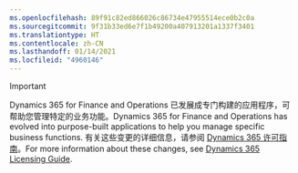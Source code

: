 ```yaml
---
ms.openlocfilehash: 89f91c82ed866026c86734e47955514ece0b2c0a
ms.sourcegitcommit: 9f31b33ed6e7f1b49200a407913201a1337f3401
ms.translationtype: HT
ms.contentlocale: zh-CN
ms.lasthandoff: 01/14/2021
ms.locfileid: "4960146"
---
```

> [!IMPORTANT]
> <span data-ttu-id="b05ae-101">Dynamics 365 for Finance and Operations 已发展成专门构建的应用程序，可帮助您管理特定的业务功能。</span><span class="sxs-lookup"><span data-stu-id="b05ae-101">Dynamics 365 for Finance and Operations has evolved into purpose-built applications to help you manage specific business functions.</span></span> <span data-ttu-id="b05ae-102">有关这些变更的详细信息，请参阅 [Dynamics 365 许可指南](https://go.microsoft.com/fwlink/p/?LinkId=866544)。</span><span class="sxs-lookup"><span data-stu-id="b05ae-102">For more information about these changes, see [Dynamics 365 Licensing Guide](https://go.microsoft.com/fwlink/p/?LinkId=866544).</span></span>
 
